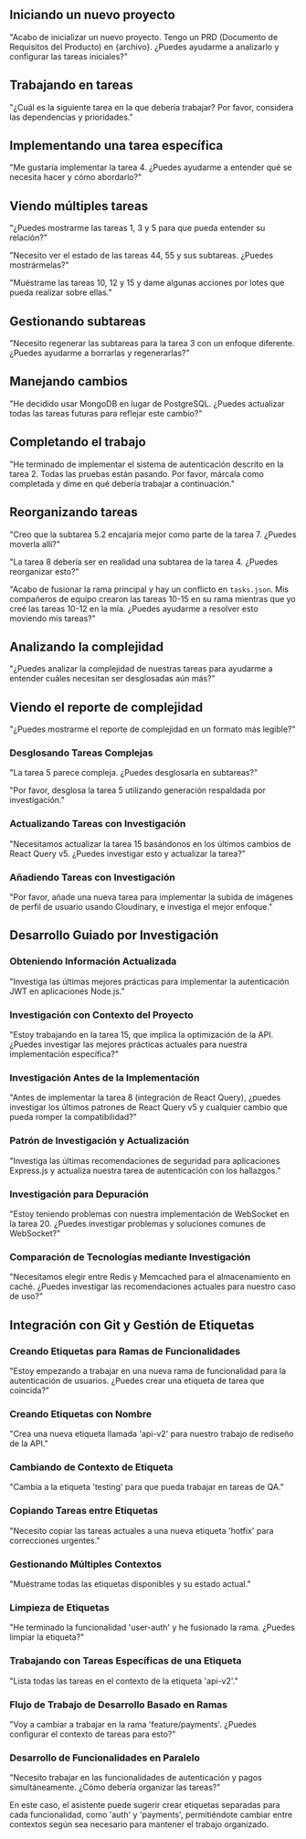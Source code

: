 ## Iniciando un nuevo proyecto

"Acabo de inicializar un nuevo proyecto. Tengo un PRD (Documento de Requisitos del Producto) en {archivo}. ¿Puedes ayudarme a analizarlo y configurar las tareas iniciales?"

## Trabajando en tareas

"¿Cuál es la siguiente tarea en la que debería trabajar? Por favor, considera las dependencias y prioridades."

## Implementando una tarea específica

"Me gustaría implementar la tarea 4. ¿Puedes ayudarme a entender qué se necesita hacer y cómo abordarlo?"

## Viendo múltiples tareas

"¿Puedes mostrarme las tareas 1, 3 y 5 para que pueda entender su relación?"

"Necesito ver el estado de las tareas 44, 55 y sus subtareas. ¿Puedes mostrármelas?"

"Muéstrame las tareas 10, 12 y 15 y dame algunas acciones por lotes que pueda realizar sobre ellas."

## Gestionando subtareas

"Necesito regenerar las subtareas para la tarea 3 con un enfoque diferente. ¿Puedes ayudarme a borrarlas y regenerarlas?"

## Manejando cambios

"He decidido usar MongoDB en lugar de PostgreSQL. ¿Puedes actualizar todas las tareas futuras para reflejar este cambio?"

## Completando el trabajo

"He terminado de implementar el sistema de autenticación descrito en la tarea 2. Todas las pruebas están pasando. Por favor, márcala como completada y dime en qué debería trabajar a continuación."

## Reorganizando tareas

"Creo que la subtarea 5.2 encajaría mejor como parte de la tarea 7. ¿Puedes moverla allí?"

"La tarea 8 debería ser en realidad una subtarea de la tarea 4. ¿Puedes reorganizar esto?"

"Acabo de fusionar la rama principal y hay un conflicto en `tasks.json`. Mis compañeros de equipo crearon las tareas 10-15 en su rama mientras que yo creé las tareas 10-12 en la mía. ¿Puedes ayudarme a resolver esto moviendo mis tareas?"

## Analizando la complejidad

"¿Puedes analizar la complejidad de nuestras tareas para ayudarme a entender cuáles necesitan ser desglosadas aún más?"

## Viendo el reporte de complejidad

"¿Puedes mostrarme el reporte de complejidad en un formato más legible?"

### Desglosando Tareas Complejas

"La tarea 5 parece compleja. ¿Puedes desglosarla en subtareas?"

"Por favor, desglosa la tarea 5 utilizando generación respaldada por investigación."

### Actualizando Tareas con Investigación

"Necesitamos actualizar la tarea 15 basándonos en los últimos cambios de React Query v5. ¿Puedes investigar esto y actualizar la tarea?"

### Añadiendo Tareas con Investigación

"Por favor, añade una nueva tarea para implementar la subida de imágenes de perfil de usuario usando Cloudinary, e investiga el mejor enfoque."

## Desarrollo Guiado por Investigación

### Obteniendo Información Actualizada

"Investiga las últimas mejores prácticas para implementar la autenticación JWT en aplicaciones Node.js."

### Investigación con Contexto del Proyecto

"Estoy trabajando en la tarea 15, que implica la optimización de la API. ¿Puedes investigar las mejores prácticas actuales para nuestra implementación específica?"

### Investigación Antes de la Implementación

"Antes de implementar la tarea 8 (integración de React Query), ¿puedes investigar los últimos patrones de React Query v5 y cualquier cambio que pueda romper la compatibilidad?"

### Patrón de Investigación y Actualización

"Investiga las últimas recomendaciones de seguridad para aplicaciones Express.js y actualiza nuestra tarea de autenticación con los hallazgos."

### Investigación para Depuración

"Estoy teniendo problemas con nuestra implementación de WebSocket en la tarea 20. ¿Puedes investigar problemas y soluciones comunes de WebSocket?"

### Comparación de Tecnologías mediante Investigación

"Necesitamos elegir entre Redis y Memcached para el almacenamiento en caché. ¿Puedes investigar las recomendaciones actuales para nuestro caso de uso?"

## Integración con Git y Gestión de Etiquetas

### Creando Etiquetas para Ramas de Funcionalidades

"Estoy empezando a trabajar en una nueva rama de funcionalidad para la autenticación de usuarios. ¿Puedes crear una etiqueta de tarea que coincida?"

### Creando Etiquetas con Nombre

"Crea una nueva etiqueta llamada 'api-v2' para nuestro trabajo de rediseño de la API."

### Cambiando de Contexto de Etiqueta

"Cambia a la etiqueta 'testing' para que pueda trabajar en tareas de QA."

### Copiando Tareas entre Etiquetas

"Necesito copiar las tareas actuales a una nueva etiqueta 'hotfix' para correcciones urgentes."

### Gestionando Múltiples Contextos

"Muéstrame todas las etiquetas disponibles y su estado actual."

### Limpieza de Etiquetas

"He terminado la funcionalidad 'user-auth' y he fusionado la rama. ¿Puedes limpiar la etiqueta?"

### Trabajando con Tareas Específicas de una Etiqueta

"Lista todas las tareas en el contexto de la etiqueta 'api-v2'."

### Flujo de Trabajo de Desarrollo Basado en Ramas

"Voy a cambiar a trabajar en la rama 'feature/payments'. ¿Puedes configurar el contexto de tareas para esto?"

### Desarrollo de Funcionalidades en Paralelo

"Necesito trabajar en las funcionalidades de autenticación y pagos simultáneamente. ¿Cómo debería organizar las tareas?"

En este caso, el asistente puede sugerir crear etiquetas separadas para cada funcionalidad, como 'auth' y 'payments', permitiéndote cambiar entre contextos según sea necesario para mantener el trabajo organizado.